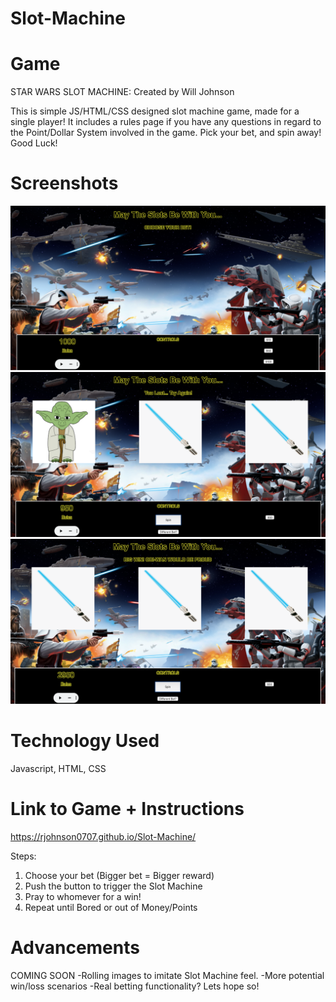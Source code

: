 # Slot-Machine
# Game
STAR WARS SLOT MACHINE: Created by Will Johnson

  This is simple JS/HTML/CSS designed slot machine game, made for a single player! It
  includes a rules page if you have any questions in regard to the Point/Dollar System 
  involved in the game. Pick your bet, and spin away! Good Luck!
  
# Screenshots
![picture of starting player controls](./images/playerBox.png)
![Picture of game - Loss](./images/gameLose.png)
![Picture of game - Win](./images/gameWin.png)

# Technology Used
Javascript, HTML, CSS

# Link to Game + Instructions
https://rjohnson0707.github.io/Slot-Machine/

Steps: 
1. Choose your bet (Bigger bet = Bigger reward)
2. Push the button to trigger the Slot Machine
3. Pray to whomever for a win!
4. Repeat until Bored or out of Money/Points

# Advancements 
  COMING SOON
  -Rolling images to imitate Slot Machine feel.
  -More potential win/loss scenarios
  -Real betting functionality? Lets hope so!




